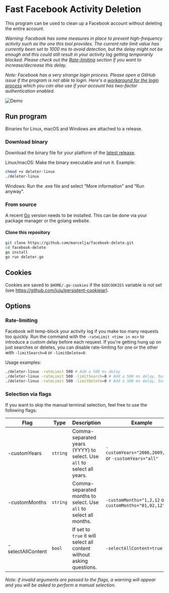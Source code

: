 # Fast Facebook Activity Deletion

This program can be used to clean up a Facebook account without deleting the entire account.

_Warning: Facebook has some measures in place to prevent high-frequency activity such as the one this tool provides. The current rate limit value has currently been set to 1000 ms to avoid detection, but the delay might not be enough and this could still result in your activity log getting temporarily blocked. Please check out the [Rate-limiting](#rate-limiting) section if you want to increase/decrease this delay._

_Note: Facebook has a very strange login process. Please open a GitHub issue if the program is not able to login. Here's a [workaround for the login process](https://github.com/marcelja/facebook-delete/wiki/Login-with-browser-cookie) which you can also use if your account has two-factor authentication enabled._

![Demo](demo.gif)

## Run program

Binaries for Linux, macOS and Windows are attached to a release.

### Download binary

Download the binary file for your platform of the [latest release](https://github.com/marcelja/facebook-delete/releases).

Linux/macOS: Make the binary executable and run it. Example:

```bash
chmod +x deleter-linux
./deleter-linux
```

Windows: Run the .exe file and select "More information" and "Run anyway".

### From source

A recent [Go](https://golang.org/) version needs to be installed. This can be done via your package manager or the golang website.

#### Clone this repository

```bash
git clone https://github.com/marcelja/facebook-delete.git
cd facebook-delete
go install
go run deleter.go
```

## Cookies

Cookies are saved to `$HOME/.go-cookies` if the `$GOCOOKIES` variable is not set (see <https://github.com/juju/persistent-cookiejar>).

## Options

### Rate-limiting

Facebook will temp-block your activity log if you make too many requests too quickly. Run the command with the `-rateLimit <time in ms>` to introduce a custom delay before each request. If you're getting hung up on just searches or deletes, you can disable rate-limiting for one or the other with `-limitSearch=0` or `-limitDelete=0`.

Usage examples:

```bash
./deleter-linux -rateLimit 500 # Add a 500 ms delay
./deleter-linux -rateLimit 500 -limitSearch=0 # Add a 500 ms delay, but not to search action
./deleter-linux -rateLimit 500 -limitDelete=0 # Add a 500 ms delay, but not to deletion action
```

### Selection via flags

If you want to skip the manual terminal selection, feel free to use the following flags:

| Flag              | Type     | Description                                                            | Example                                                 |
|-------------------|----------|------------------------------------------------------------------------|---------------------------------------------------------|
| -customYears      | `string` | Comma-separated years (YYYY) to select. Use `all` to select all years. | `-customYears="2006,2009,2020"` or `-customYears="all"` |
| -customMonths     | `string` | Comma-separated months to select. Use `all` to select all months.      | `-customMonths="1,2,12` or `-customMonths="01,02,12"`   |
| -selectAllContent | `bool`   | If set to `true` it will select all content without asking questions.  | `-selectAllContent=true`                                |

_Note: if invalid arguments are passed to the flags, a warning will appear and you will be asked to perform a manual selection._
